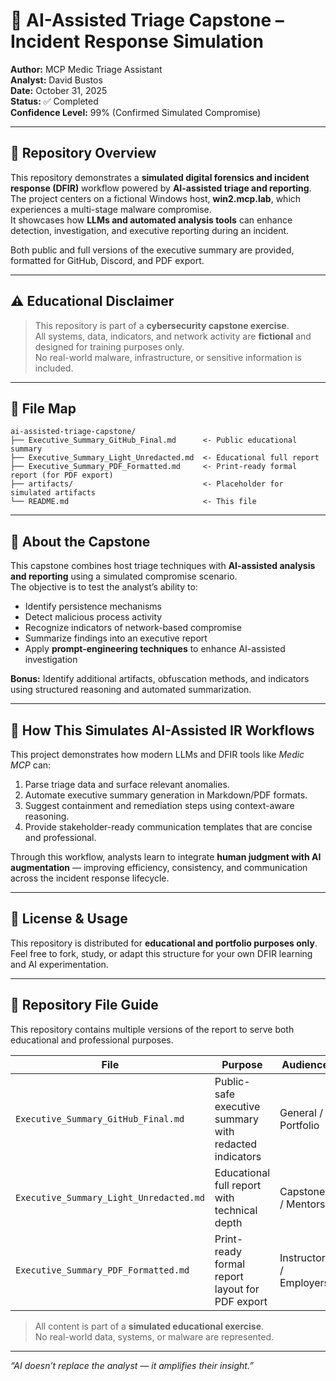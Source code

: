 # 🧠 AI-Assisted Triage Capstone – Incident Response Simulation

**Author:** MCP Medic Triage Assistant  
**Analyst:** David Bustos  
**Date:** October 31, 2025  
**Status:** ✅ Completed  
**Confidence Level:** 99% (Confirmed Simulated Compromise)  

---

## 🎯 Repository Overview
This repository demonstrates a **simulated digital forensics and incident response (DFIR)** workflow powered by **AI-assisted triage and reporting**.  
The project centers on a fictional Windows host, **win2.mcp.lab**, which experiences a multi-stage malware compromise.  
It showcases how **LLMs and automated analysis tools** can enhance detection, investigation, and executive reporting during an incident.

Both public and full versions of the executive summary are provided, formatted for GitHub, Discord, and PDF export.

---

## ⚠️ Educational Disclaimer
> This repository is part of a **cybersecurity capstone exercise**.  
> All systems, data, indicators, and network activity are **fictional** and designed for training purposes only.  
> No real-world malware, infrastructure, or sensitive information is included.

---

## 📁 File Map
```
ai-assisted-triage-capstone/
├── Executive_Summary_GitHub_Final.md      <- Public educational summary
├── Executive_Summary_Light_Unredacted.md  <- Educational full report
├── Executive_Summary_PDF_Formatted.md     <- Print-ready formal report (for PDF export)
├── artifacts/                             <- Placeholder for simulated artifacts
└── README.md                              <- This file
```

---

## 🧩 About the Capstone
This capstone combines host triage techniques with **AI-assisted analysis and reporting** using a simulated compromise scenario.  
The objective is to test the analyst’s ability to:
- Identify persistence mechanisms  
- Detect malicious process activity  
- Recognize indicators of network-based compromise  
- Summarize findings into an executive report  
- Apply **prompt-engineering techniques** to enhance AI-assisted investigation  

**Bonus:** Identify additional artifacts, obfuscation methods, and indicators using structured reasoning and automated summarization.

---

## 🤖 How This Simulates AI-Assisted IR Workflows
This project demonstrates how modern LLMs and DFIR tools like *Medic MCP* can:
1. Parse triage data and surface relevant anomalies.  
2. Automate executive summary generation in Markdown/PDF formats.  
3. Suggest containment and remediation steps using context-aware reasoning.  
4. Provide stakeholder-ready communication templates that are concise and professional.  

Through this workflow, analysts learn to integrate **human judgment with AI augmentation** — improving efficiency, consistency, and communication across the incident response lifecycle.

---

## 🧾 License & Usage
This repository is distributed for **educational and portfolio purposes only**.  
Feel free to fork, study, or adapt this structure for your own DFIR learning and AI experimentation.

---

## 🧾 Repository File Guide

This repository contains multiple versions of the report to serve both educational and professional purposes.

| File | Purpose | Audience | Notes |
|------|----------|-----------|-------|
| `Executive_Summary_GitHub_Final.md` | Public-safe executive summary with redacted indicators | General / Portfolio | Primary file displayed on GitHub |
| `Executive_Summary_Light_Unredacted.md` | Educational full report with technical depth | Capstone / Mentors | Safe for GitHub, contains full analysis |
| `Executive_Summary_PDF_Formatted.md` | Print-ready formal report layout for PDF export | Instructors / Employers | Optimized for PDF formatting and presentation |

> All content is part of a **simulated educational exercise**.  
> No real-world data, systems, or malware are represented.

---

_“AI doesn’t replace the analyst — it amplifies their insight.”_
